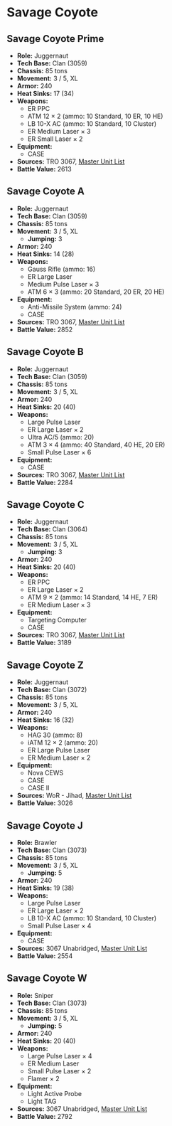 # Savage Coyote
## Savage Coyote Prime
- **Role:** Juggernaut
- **Tech Base:** Clan (3059)
- **Chassis:** 85 tons
- **Movement:** 3 / 5, XL
- **Armor:** 240
- **Heat Sinks:** 17 (34)
- **Weapons:**
  - ER PPC
  - ATM 12 × 2 (ammo: 10 Standard, 10 ER, 10 HE)
  - LB 10-X AC (ammo: 10 Standard, 10 Cluster)
  - ER Medium Laser × 3
  - ER Small Laser × 2
- **Equipment:**
  - CASE
- **Sources:** TRO 3067, [Master Unit List](http://masterunitlist.info/Unit/Details/4985/savage-coyote-prime)
- **Battle Value:** 2613

## Savage Coyote A
- **Role:** Juggernaut
- **Tech Base:** Clan (3059)
- **Chassis:** 85 tons
- **Movement:** 3 / 5, XL
  - **Jumping:** 3
- **Armor:** 240
- **Heat Sinks:** 14 (28)
- **Weapons:**
  - Gauss Rifle (ammo: 16)
  - ER Large Laser
  - Medium Pulse Laser × 3
  - ATM 6 × 3 (ammo: 20 Standard, 20 ER, 20 HE)
- **Equipment:**
  - Anti-Missile System (ammo: 24)
  - CASE
- **Sources:** TRO 3067, [Master Unit List](http://masterunitlist.info/Unit/Details/4982/savage-coyote-a)
- **Battle Value:** 2852

## Savage Coyote B
- **Role:** Juggernaut
- **Tech Base:** Clan (3059)
- **Chassis:** 85 tons
- **Movement:** 3 / 5, XL
- **Armor:** 240
- **Heat Sinks:** 20 (40)
- **Weapons:**
  - Large Pulse Laser
  - ER Large Laser × 2
  - Ultra AC/5 (ammo: 20)
  - ATM 3 × 4 (ammo: 40 Standard, 40 HE, 20 ER)
  - Small Pulse Laser × 6
- **Equipment:**
  - CASE
- **Sources:** TRO 3067, [Master Unit List](http://masterunitlist.info/Unit/Details/4983/savage-coyote-b)
- **Battle Value:** 2284

## Savage Coyote C
- **Role:** Juggernaut
- **Tech Base:** Clan (3064)
- **Chassis:** 85 tons
- **Movement:** 3 / 5, XL
  - **Jumping:** 3
- **Armor:** 240
- **Heat Sinks:** 20 (40)
- **Weapons:**
  - ER PPC
  - ER Large Laser × 2
  - ATM 9 × 2 (ammo: 14 Standard, 14 HE, 7 ER)
  - ER Medium Laser × 3
- **Equipment:**
  - Targeting Computer
  - CASE
- **Sources:** TRO 3067, [Master Unit List](http://masterunitlist.info/Unit/Details/4984/savage-coyote-c)
- **Battle Value:** 3189

## Savage Coyote Z
- **Role:** Juggernaut
- **Tech Base:** Clan (3072)
- **Chassis:** 85 tons
- **Movement:** 3 / 5, XL
- **Armor:** 240
- **Heat Sinks:** 16 (32)
- **Weapons:**
  - HAG 30 (ammo: 8)
  - iATM 12 × 2 (ammo: 20)
  - ER Large Pulse Laser
  - ER Medium Laser × 2
- **Equipment:**
  - Nova CEWS
  - CASE
  - CASE II
- **Sources:** WoR - Jihad, [Master Unit List](http://masterunitlist.info/Unit/Details/5831/savage-coyote-z)
- **Battle Value:** 3026

## Savage Coyote J
- **Role:** Brawler
- **Tech Base:** Clan (3073)
- **Chassis:** 85 tons
- **Movement:** 3 / 5, XL
  - **Jumping:** 5
- **Armor:** 240
- **Heat Sinks:** 19 (38)
- **Weapons:**
  - Large Pulse Laser
  - ER Large Laser × 2
  - LB 10-X AC (ammo: 10 Standard, 10 Cluster)
  - Small Pulse Laser × 4
- **Equipment:**
  - CASE
- **Sources:** 3067 Unabridged, [Master Unit List](http://masterunitlist.info/Unit/Details/5705/savage-coyote-j)
- **Battle Value:** 2554

## Savage Coyote W
- **Role:** Sniper
- **Tech Base:** Clan (3073)
- **Chassis:** 85 tons
- **Movement:** 3 / 5, XL
  - **Jumping:** 5
- **Armor:** 240
- **Heat Sinks:** 20 (40)
- **Weapons:**
  - Large Pulse Laser × 4
  - ER Medium Laser
  - Small Pulse Laser × 2
  - Flamer × 2
- **Equipment:**
  - Light Active Probe
  - Light TAG
- **Sources:** 3067 Unabridged, [Master Unit List](http://masterunitlist.info/Unit/Details/5706/savage-coyote-w)
- **Battle Value:** 2792

